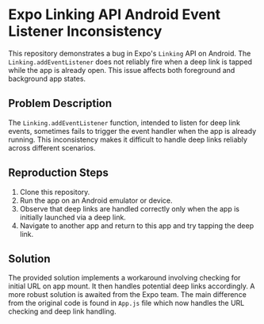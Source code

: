 # Expo Linking API Android Event Listener Inconsistency

This repository demonstrates a bug in Expo's `Linking` API on Android.  The `Linking.addEventListener` does not reliably fire when a deep link is tapped while the app is already open.  This issue affects both foreground and background app states.

## Problem Description

The `Linking.addEventListener` function, intended to listen for deep link events, sometimes fails to trigger the event handler when the app is already running. This inconsistency makes it difficult to handle deep links reliably across different scenarios.

## Reproduction Steps

1. Clone this repository.
2. Run the app on an Android emulator or device.
3. Observe that deep links are handled correctly only when the app is initially launched via a deep link.
4. Navigate to another app and return to this app and try tapping the deep link.

## Solution

The provided solution implements a workaround involving checking for initial URL on app mount. It then handles potential deep links accordingly. A more robust solution is awaited from the Expo team.  The main difference from the original code is found in `App.js` file which now handles the URL checking and deep link handling.